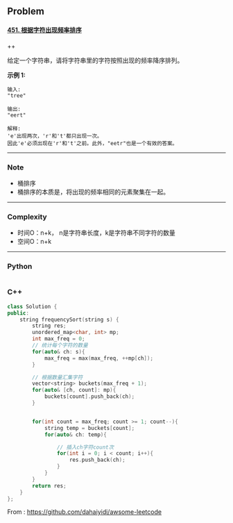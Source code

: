 ## Problem

#### [451. 根据字符出现频率排序](https://leetcode-cn.com/problems/sort-characters-by-frequency/)

++

给定一个字符串，请将字符串里的字符按照出现的频率降序排列。

**示例 1:**

```
输入:
"tree"

输出:
"eert"

解释:
'e'出现两次，'r'和't'都只出现一次。
因此'e'必须出现在'r'和't'之前。此外，"eetr"也是一个有效的答案。
```

------

### Note

- 桶排序
- 桶排序的本质是，将出现的频率相同的元素聚集在一起。

------

### Complexity

- 时间O：n+k， n是字符串长度，k是字符串不同字符的数量
- 空间O：n+k

------

### Python

```python

```

### C++

```C++
class Solution {
public:
    string frequencySort(string s) {
        string res;
        unordered_map<char, int> mp;
        int max_freq = 0;
        // 统计每个字符的数量
        for(auto& ch: s){
            max_freq = max(max_freq, ++mp[ch]);
        }

        // 根据数量汇集字符
        vector<string> buckets(max_freq + 1);
        for(auto& [ch, count]: mp){
            buckets[count].push_back(ch);
        }


        for(int count = max_freq; count >= 1; count--){
            string temp = buckets[count];
            for(auto& ch: temp){

                // 插入ch字符count次
                for(int i = 0; i < count; i++){
                    res.push_back(ch);
                }
            }
        }
        return res;
    }
};
```



From : https://github.com/dahaiyidi/awsome-leetcode
